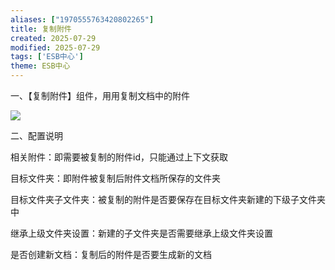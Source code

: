 ```yaml
---
aliases: ["1970555763420802265"]
title: 复制附件
created: 2025-07-29
modified: 2025-07-29
tags: ['ESB中心']
theme: ESB中心
---
```


一、【复制附件】组件，用用复制文档中的附件

![](https://myhelpdoc.oss-cn-heyuan.aliyuncs.com/mdimages/7ee92e6265b925a13d32e6ebaf3ea805.jpg)

二、配置说明

相关附件：即需要被复制的附件id，只能通过上下文获取

目标文件夹：即附件被复制后附件文档所保存的文件夹

目标文件夹子文件夹：被复制的附件是否要保存在目标文件夹新建的下级子文件夹中

继承上级文件夹设置：新建的子文件夹是否需要继承上级文件夹设置

是否创建新文档：复制后的附件是否要生成新的文档

